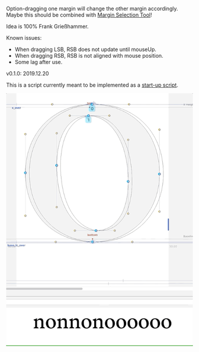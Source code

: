 Option-dragging one margin will change the other margin accordingly.  
Maybe this should be combined with [Margin Selection Tool](https://github.com/ryanbugden/marginSelectionTool)!

Idea is 100% Frank Grießhammer.

Known issues:  
* When dragging LSB, RSB does not update until mouseUp.  
* When dragging RSB, RSB is not aligned with mouse position.  
* Some lag after use.


v0.1.0:   2019.12.20  

This is a script currently meant to be implemented as a [start-up script](https://robofont.com/documentation/how-tos/setting-up-a-startup-script/?highlight=start-up).

![](_images/_o_symmMarginDrag.gif)